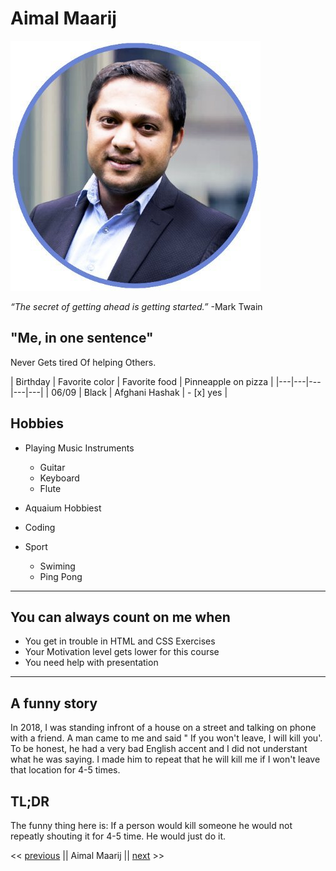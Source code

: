 






# Aimal Maarij
![image](./aimal.png)

_“The secret of getting ahead is getting started.”_
-Mark Twain



## "Me, in one sentence"
Never Gets tired Of helping Others.


| Birthday  | Favorite color  |  Favorite food |  Pinneapple on pizza |
|---|---|---|---|---|
|  06/09 | Black  |  Afghani Hashak | - [x] yes |


 
## Hobbies

- Playing Music Instruments 
    - Guitar
    - Keyboard
    - Flute
- Aquaium Hobbiest

- Coding    
- Sport
    - Swiming
    - Ping Pong


----

## You can always count on me when   

- You get in trouble in HTML and CSS Exercises
- Your Motivation level gets lower for this course
- You need help with presentation

----

## A funny story
In 2018, I was standing infront of a house on a street and talking on phone with a friend. A man came to me and said " If you won't leave, I will kill you'. To be honest, he had a very bad English accent and I did not understant what he was saying. I made him to repeat that he will kill me if I won't leave that location for 4-5 times.

## TL;DR
The funny thing here is: If a person would kill someone he would not repeatly shouting it for 4-5 time. He would just do it.

<< [previous](https://github.com/chevtong/markdown-challenge.git) || Aimal Maarij || [next](https://github.com/adrienclesse/markdown-challenge) >>

